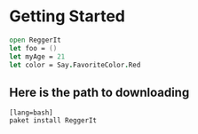 # Getting Started

```fsharp
open ReggerIt
let foo = ()
let myAge = 21
let color = Say.FavoriteColor.Red
```

## Here is the path to downloading

    [lang=bash]
    paket install ReggerIt


